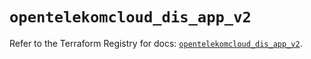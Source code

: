 # `opentelekomcloud_dis_app_v2`

Refer to the Terraform Registry for docs: [`opentelekomcloud_dis_app_v2`](https://registry.terraform.io/providers/opentelekomcloud/opentelekomcloud/1.36.31/docs/resources/dis_app_v2).
